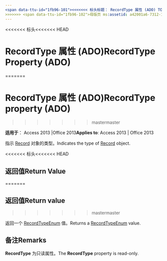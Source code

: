 ```yaml
---
<span data-ttu-id="1fb96-101"><<<<<<< 标头标题： RecordType 属性 (ADO) TOCTitle: RecordType 属性 (ADO) === 标题： RecordType 属性 (ADO) TOCTitle: RecordType 属性 (ADO)</span><span class="sxs-lookup"><span data-stu-id="1fb96-101"><<<<<<< HEAD title: RecordType Property (ADO) TOCTitle: RecordType Property (ADO) ======= title: RecordType property (ADO) TOCTitle: RecordType property (ADO)</span></span>
>>>>>>> <span data-ttu-id="1fb96-102">母版页 ms:assetid: a42001a6-7312-162d-dd71-c82f8c9d527f ms:mtpsurl: https://msdn.microsoft.com/library/JJ249762(v=office.15) ms:contentKeyID: 48546806 ms.date: 09/18/2015 mtps_version: office.15.aspx</span><span class="sxs-lookup"><span data-stu-id="1fb96-102">master ms:assetid: a42001a6-7312-162d-dd71-c82f8c9d527f ms:mtpsurl: https://msdn.microsoft.com/library/JJ249762(v=office.15) ms:contentKeyID: 48546806 ms.date: 09/18/2015 mtps_version: v=office.15</span></span>
---
```


<span data-ttu-id="1fb96-103"><<<<<<< 标头</span><span class="sxs-lookup"><span data-stu-id="1fb96-103"><<<<<<< HEAD</span></span>
# <a name="recordtype-property-ado"></a><span data-ttu-id="1fb96-104">RecordType 属性 (ADO)</span><span class="sxs-lookup"><span data-stu-id="1fb96-104">RecordType Property (ADO)</span></span>
=======
# <a name="recordtype-property-ado"></a><span data-ttu-id="1fb96-105">RecordType 属性 (ADO)</span><span class="sxs-lookup"><span data-stu-id="1fb96-105">RecordType property (ADO)</span></span>
>>>>>>> <span data-ttu-id="1fb96-106">master</span><span class="sxs-lookup"><span data-stu-id="1fb96-106">master</span></span>


<span data-ttu-id="1fb96-107">**适用于**： Access 2013 |Office 2013</span><span class="sxs-lookup"><span data-stu-id="1fb96-107">**Applies to**: Access 2013 | Office 2013</span></span>

<span data-ttu-id="1fb96-108">指示 [Record](record-object-ado.md) 对象的类型。</span><span class="sxs-lookup"><span data-stu-id="1fb96-108">Indicates the type of [Record](record-object-ado.md) object.</span></span>

<span data-ttu-id="1fb96-109"><<<<<<< 标头</span><span class="sxs-lookup"><span data-stu-id="1fb96-109"><<<<<<< HEAD</span></span>
## <a name="return-value"></a><span data-ttu-id="1fb96-110">返回值</span><span class="sxs-lookup"><span data-stu-id="1fb96-110">Return Value</span></span>
=======
## <a name="return-value"></a><span data-ttu-id="1fb96-111">返回值</span><span class="sxs-lookup"><span data-stu-id="1fb96-111">Return value</span></span>
>>>>>>> <span data-ttu-id="1fb96-112">master</span><span class="sxs-lookup"><span data-stu-id="1fb96-112">master</span></span>

<span data-ttu-id="1fb96-113">返回一个 [RecordTypeEnum](recordtypeenum.md) 值。</span><span class="sxs-lookup"><span data-stu-id="1fb96-113">Returns a [RecordTypeEnum](recordtypeenum.md) value.</span></span>

## <a name="remarks"></a><span data-ttu-id="1fb96-114">备注</span><span class="sxs-lookup"><span data-stu-id="1fb96-114">Remarks</span></span>

<span data-ttu-id="1fb96-115">**RecordType** 为只读属性。</span><span class="sxs-lookup"><span data-stu-id="1fb96-115">The **RecordType** property is read-only.</span></span>

